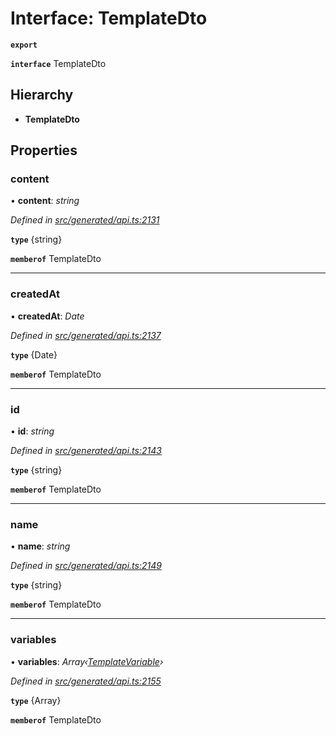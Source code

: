 # Interface: TemplateDto

**`export`** 

**`interface`** TemplateDto

## Hierarchy

* **TemplateDto**

## Properties

###  content

• **content**: *string*

*Defined in [src/generated/api.ts:2131](https://github.com/mailslurp/mailslurp-client-ts-js/blob/5d485ad/src/generated/api.ts#L2131)*

**`type`** {string}

**`memberof`** TemplateDto

___

###  createdAt

• **createdAt**: *Date*

*Defined in [src/generated/api.ts:2137](https://github.com/mailslurp/mailslurp-client-ts-js/blob/5d485ad/src/generated/api.ts#L2137)*

**`type`** {Date}

**`memberof`** TemplateDto

___

###  id

• **id**: *string*

*Defined in [src/generated/api.ts:2143](https://github.com/mailslurp/mailslurp-client-ts-js/blob/5d485ad/src/generated/api.ts#L2143)*

**`type`** {string}

**`memberof`** TemplateDto

___

###  name

• **name**: *string*

*Defined in [src/generated/api.ts:2149](https://github.com/mailslurp/mailslurp-client-ts-js/blob/5d485ad/src/generated/api.ts#L2149)*

**`type`** {string}

**`memberof`** TemplateDto

___

###  variables

• **variables**: *Array‹[TemplateVariable](../modules/_generated_api_.templatevariable.md)›*

*Defined in [src/generated/api.ts:2155](https://github.com/mailslurp/mailslurp-client-ts-js/blob/5d485ad/src/generated/api.ts#L2155)*

**`type`** {Array<TemplateVariable>}

**`memberof`** TemplateDto
